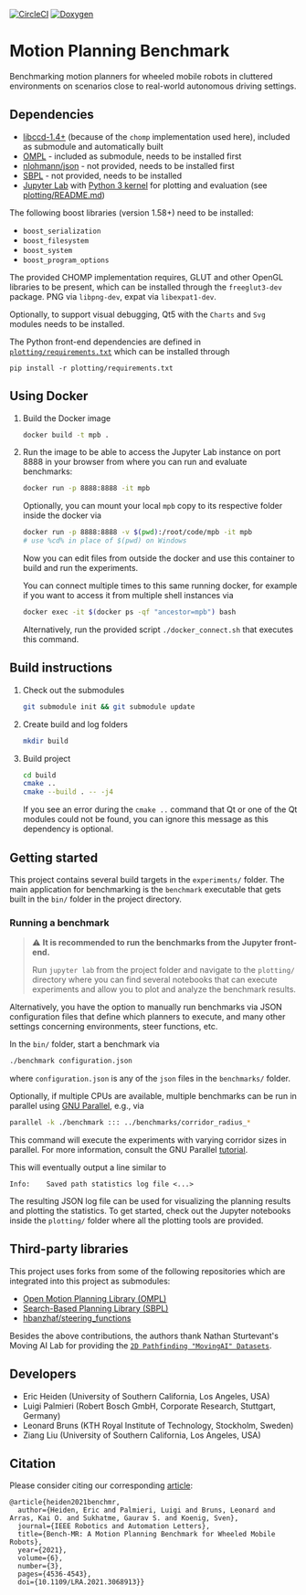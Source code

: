 [![CircleCI](https://circleci.com/gh/circleci/circleci-docs.svg?style=svg)](https://circleci.com/gh/robot-motion/bench-mr)
[![Doxygen](https://github.com/robot-motion/bench-mr/actions/workflows/main.yml/badge.svg)](https://github.com/robot-motion/bench-mr/actions/workflows/main.yml)

# Motion Planning Benchmark
Benchmarking motion planners for wheeled mobile robots in cluttered environments on scenarios close to real-world autonomous driving settings.

## Dependencies
* [libccd-1.4+](https://github.com/danfis/libccd/releases/tag/v1.4) (because of the `chomp` implementation used here), included as submodule and automatically built
* [OMPL](https://github.com/ompl/ompl) - included as submodule, needs to be installed first
* [nlohmann/json](https://github.com/nlohmann/json) - not provided, needs to be installed first
* [SBPL](https://github.com/sbpl/sbpl) - not provided, needs to be installed
* [Jupyter Lab](https://github.com/jupyterlab/jupyterlab) with [Python 3 kernel](https://ipython.readthedocs.io/en/latest/install/kernel_install.html#kernels-for-python-2-and-3) for plotting and evaluation (see [plotting/README.md](plotting/README.md))

The following boost libraries (version 1.58+) need to be installed:
* `boost_serialization`
* `boost_filesystem`
* `boost_system`
* `boost_program_options`

The provided CHOMP implementation requires, GLUT and other OpenGL libraries to be present, which can be installed through the `freeglut3-dev` package. PNG via `libpng-dev`, expat via `libexpat1-dev`.

Optionally, to support visual debugging, Qt5 with the `Charts` and `Svg` modules needs to be installed.

The Python front-end dependencies are defined in [`plotting/requirements.txt`](plotting/requirements.txt) which can be installed through
```
pip install -r plotting/requirements.txt
```

## Using Docker

1. Build the Docker image
    ```bash
    docker build -t mpb .
    ```

2. Run the image to be able to access the Jupyter Lab instance on port 8888 in your browser from where you can run and evaluate benchmarks:
    ```bash
    docker run -p 8888:8888 -it mpb
    ```
   Optionally, you can mount your local `mpb` copy to its respective folder inside the docker via
   ```bash
   docker run -p 8888:8888 -v $(pwd):/root/code/mpb -it mpb
   # use %cd% in place of $(pwd) on Windows
   ```
   Now you can edit files from outside the docker and use this container to build and run the experiments.

   You can connect multiple times to this same running docker, for example if you want to access it from multiple shell instances via
   ```bash
   docker exec -it $(docker ps -qf "ancestor=mpb") bash
   ```
   Alternatively, run the provided script `./docker_connect.sh` that executes this command.

## Build instructions
1.  Check out the submodules
    ```bash
    git submodule init && git submodule update
    ```
    
2.  Create build and log folders
    ```bash
    mkdir build
    ```

3.  Build project
    ```bash
    cd build
    cmake ..
    cmake --build . -- -j4
    ```
    If you see an error during the `cmake ..` command that Qt or one of the Qt modules could
    not be found, you can ignore this message as this dependency is optional.

## Getting started
This project contains several build targets in the `experiments/` folder.
The main application for benchmarking is the `benchmark` executable that gets built
in the `bin/` folder in the project directory.

### Running a benchmark
> ⚠ **It is recommended to run the benchmarks from the Jupyter front-end.**
> 
> Run `jupyter lab` from the project folder and navigate to the `plotting/` directory where you can find several notebooks that can execute experiments and allow you to plot and analyze the benchmark results.

Alternatively, you have the option to manually run benchmarks via JSON configuration files that define which planners to execute, and many other settings concerning environments, steer functions, etc.

In the `bin/` folder, start a benchmark via
```bash
./benchmark configuration.json
```
where `configuration.json` is any of the `json` files in the `benchmarks/` folder.

Optionally, if multiple CPUs are available, multiple benchmarks can be run in parallel
using [GNU Parallel](https://www.gnu.org/software/parallel/), e.g., via
```bash
parallel -k ./benchmark ::: ../benchmarks/corridor_radius_*
```
This command will execute the experiments with varying corridor sizes in parallel.
For more information, consult the GNU Parallel [tutorial](https://www.gnu.org/software/parallel/parallel_tutorial.html).


This will eventually output a line similar to
```
Info:    Saved path statistics log file <...>
```

The resulting JSON log file can be used for visualizing the planning results and plotting
the statistics. To get started, check out the Jupyter notebooks inside the `plotting/` folder 
where all the plotting tools are provided.

## Third-party libraries
This project uses forks from some of the following repositories which are integrated into this project as submodules:

* [Open Motion Planning Library (OMPL)](http://ompl.kavrakilab.org/)
* [Search-Based Planning Library (SBPL)](https://github.com/sbpl/sbpl/)
* [hbanzhaf/steering_functions](https://github.com/hbanzhaf/steering_functions)

Besides the above contributions, the authors thank Nathan Sturtevant's Moving AI Lab
for providing the [`2D Pathfinding "MovingAI" Datasets`](https://www.movingai.com/benchmarks/grids.html).

## Developers
* Eric Heiden (University of Southern California, Los Angeles, USA)
* Luigi Palmieri (Robert Bosch GmbH, Corporate Research, Stuttgart, Germany)
* Leonard Bruns (KTH Royal Institute of Technology, Stockholm, Sweden)
* Ziang Liu (University of Southern California, Los Angeles, USA)

## Citation
Please consider citing our corresponding [article](https://ieeexplore.ieee.org/document/9387068):

```
@article{heiden2021benchmr,
  author={Heiden, Eric and Palmieri, Luigi and Bruns, Leonard and Arras, Kai O. and Sukhatme, Gaurav S. and Koenig, Sven},
  journal={IEEE Robotics and Automation Letters}, 
  title={Bench-MR: A Motion Planning Benchmark for Wheeled Mobile Robots}, 
  year={2021},
  volume={6},
  number={3},
  pages={4536-4543},
  doi={10.1109/LRA.2021.3068913}}
```
